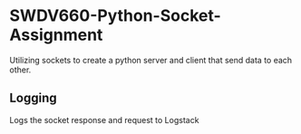 # SWDV660-Python-Socket-Assignment
Utilizing sockets to create a python server and client that send data to each other.

## Logging
Logs the socket response and request to Logstack
